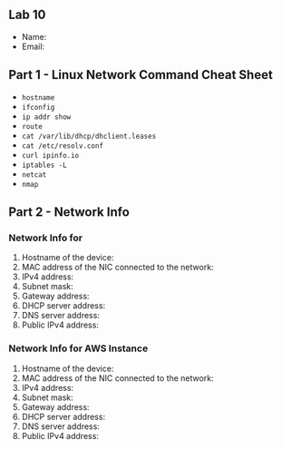 ## Lab 10

- Name:
- Email:

## Part 1 - Linux Network Command Cheat Sheet

- `hostname`
- `ifconfig`
- `ip addr show`
- `route`
- `cat /var/lib/dhcp/dhclient.leases`
- `cat /etc/resolv.conf`
- `curl ipinfo.io`
- `iptables -L`
- `netcat`
- `nmap`

## Part 2 - Network Info

### Network Info for <Your OS Here>

1. Hostname of the device:
2. MAC address of the NIC connected to the network:
3. IPv4 address:
4. Subnet mask:
5. Gateway address:
6. DHCP server address:
7. DNS server address:
8. Public IPv4 address:

### Network Info for AWS Instance

1. Hostname of the device:
2. MAC address of the NIC connected to the network:
3. IPv4 address:
4. Subnet mask:
5. Gateway address:
6. DHCP server address:
7. DNS server address:
8. Public IPv4 address: